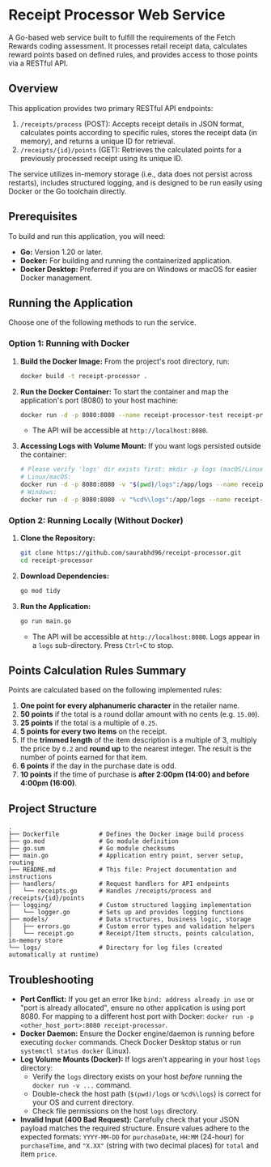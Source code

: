 # Receipt Processor Web Service

A Go-based web service built to fulfill the requirements of the Fetch Rewards coding assessment. It processes retail receipt data, calculates reward points based on defined rules, and provides access to those points via a RESTful API.

## Overview

This application provides two primary RESTful API endpoints:

1.  `/receipts/process` (POST): Accepts receipt details in JSON format, calculates points according to specific rules, stores the receipt data (in memory), and returns a unique ID for retrieval.
2.  `/receipts/{id}/points` (GET): Retrieves the calculated points for a previously processed receipt using its unique ID.

The service utilizes in-memory storage (i.e., data does not persist across restarts), includes structured logging, and is designed to be run easily using Docker or the Go toolchain directly.

## Prerequisites

To build and run this application, you will need:

*   **Go:** Version 1.20 or later.
*   **Docker:** For building and running the containerized application.
*   **Docker Desktop:** Preferred if you are on Windows or macOS for easier Docker management.

## Running the Application

Choose one of the following methods to run the service.

### Option 1: Running with Docker 

1.  **Build the Docker Image:**
    From the project's root directory, run:
    ```bash
    docker build -t receipt-processor .
    ```

2.  **Run the Docker Container:**
    To start the container and map the application's port (8080) to your host machine:
    ```bash
    docker run -d -p 8080:8080 --name receipt-processor-test receipt-processor
    ```
    *   The API will be accessible at `http://localhost:8080`.

3.  **Accessing Logs with Volume Mount:**
    If you want logs persisted outside the container:
    ```bash
    # Please verify 'logs' dir exists first: mkdir -p logs (macOS/Linux) or mkdir logs (Windows)
    # Linux/macOS:
    docker run -d -p 8080:8080 -v "$(pwd)/logs":/app/logs --name receipt-processor-test-logs receipt-processor
    # Windows:
    docker run -d -p 8080:8080 -v "%cd%\logs":/app/logs --name receipt-processor-test-logs receipt-processor
    ```

### Option 2: Running Locally (Without Docker)

1.  **Clone the Repository:**
    ```bash
    git clone https://github.com/saurabhd96/receipt-processor.git
    cd receipt-processor
    ```

2.  **Download Dependencies:**
    ```bash
    go mod tidy
    ```

3.  **Run the Application:**
    ```bash
    go run main.go
    ```
    *   The API will be accessible at `http://localhost:8080`. Logs appear in a `logs` sub-directory. Press `Ctrl+C` to stop.

## Points Calculation Rules Summary

Points are calculated based on the following implemented rules:

1.  **One point for every alphanumeric character** in the retailer name.
2.  **50 points** if the total is a round dollar amount with no cents (e.g. `15.00`).
3.  **25 points** if the total is a multiple of `0.25`.
4.  **5 points for every two items** on the receipt.
5.  If the **trimmed length** of the item description is a multiple of 3, multiply the price by `0.2` and **round up** to the nearest integer. The result is the number of points earned for that item.
6.  **6 points** if the day in the purchase date is odd.
7.  **10 points** if the time of purchase is **after 2:00pm (14:00) and before 4:00pm (16:00)**.

## Project Structure

```
.
├── Dockerfile           # Defines the Docker image build process
├── go.mod               # Go module definition
├── go.sum               # Go module checksums
├── main.go              # Application entry point, server setup, routing
├── README.md            # This file: Project documentation and instructions
├── handlers/            # Request handlers for API endpoints
│   └── receipts.go      # Handles /receipts/process and /receipts/{id}/points
├── logging/             # Custom structured logging implementation
│   └── logger.go        # Sets up and provides logging functions
├── models/              # Data structures, business logic, storage
│   ├── errors.go        # Custom error types and validation helpers
│   └── receipt.go       # Receipt/Item structs, points calculation, in-memory store
└── logs/                # Directory for log files (created automatically at runtime)
```

## Troubleshooting

*   **Port Conflict:** If you get an error like `bind: address already in use` or "port is already allocated", ensure no other application is using port 8080. For mapping to a different host port with Docker:
    `docker run -p <other_host_port>:8080 receipt-processor`.
*   **Docker Daemon:** Ensure the Docker engine/daemon is running before executing `docker` commands. Check Docker Desktop status or run `systemctl status docker` (Linux).
*   **Log Volume Mounts (Docker):** If logs aren't appearing in your host `logs` directory:
    *   Verify the `logs` directory exists on your host *before* running the `docker run -v ...` command.
    *   Double-check the host path (`$(pwd)/logs` or `%cd%\logs`) is correct for your OS and current directory.
    *   Check file permissions on the host `logs` directory.
*   **Invalid Input (400 Bad Request):** Carefully check that your JSON payload matches the required structure. Ensure values adhere to the expected formats: `YYYY-MM-DD` for `purchaseDate`, `HH:MM` (24-hour) for `purchaseTime`, and `"X.XX"` (string with two decimal places) for `total` and item `price`.